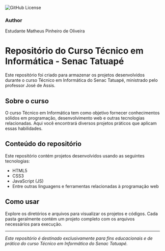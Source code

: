 ![GitHub License](https://img.shields.io/github/license/matheuspoliveiraa/hub-links?style=plastic)

### Author
Estudante Matheus Pinheiro de Oliveira

# Repositório do Curso Técnico em Informática - Senac Tatuapé

Este repositório foi criado para armazenar os projetos desenvolvidos durante o curso Técnico em Informática do Senac Tatuapé, ministrado pelo professor José de Assis.

## Sobre o curso
O curso Técnico em Informática tem como objetivo fornecer conhecimentos sólidos em programação, desenvolvimento web e outras tecnologias relacionadas. Aqui você encontrará diversos projetos práticos que aplicam essas habilidades.

## Conteúdo do repositório
Este repositório contém projetos desenvolvidos usando as seguintes tecnologias:

- HTML5
- CSS3
- JavaScript (JS)
- Entre outras linguagens e ferramentas relacionadas à programação web

## Como usar
Explore os diretórios e arquivos para visualizar os projetos e códigos. Cada pasta geralmente contém um projeto completo com os arquivos necessários para execução.

---

*Este repositório é destinado exclusivamente para fins educacionais e de prática do curso Técnico em Informática do Senac Tatuapé.*
